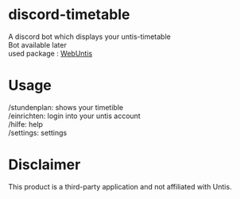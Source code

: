 # discord-timetable
A discord bot which displays your untis-timetable  
Bot available later  
used package : [WebUntis](https://github.com/SchoolUtils/WebUntis)

# Usage
/stundenplan: shows your timetible  
/einrichten: login into your untis account  
/hilfe: help  
/settings: settings  

# Disclaimer
This product is a third-party application and not affiliated with Untis.

